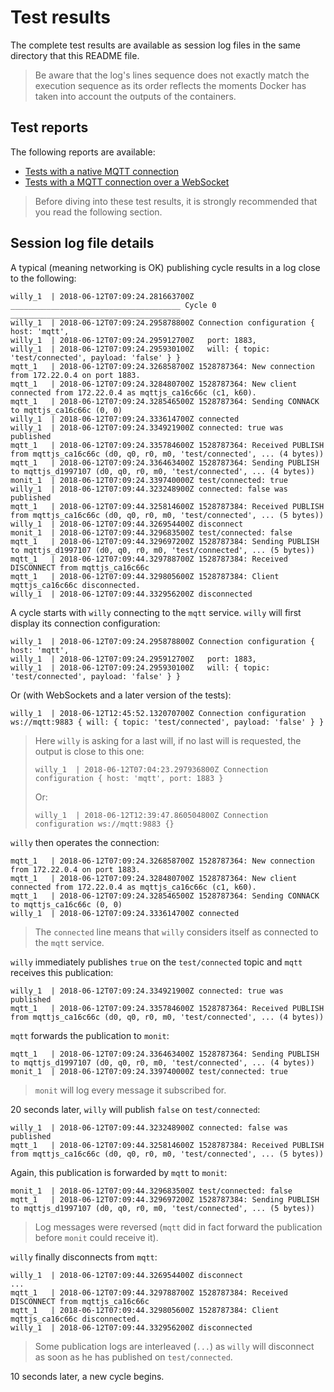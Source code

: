 # Test results

The complete test results are available as session log files in the same directory that this README file.

> Be aware that the log's lines sequence does not exactly match the execution sequence as its order reflects the moments Docker has taken into account the outputs of the containers.

## Test reports

The following reports are available:

- [Tests with a native MQTT connection](./2018-06-12T07.md)
- [Tests with a MQTT connection over a WebSocket](./2018-06-12T12.md)

> Before diving into these test results, it is strongly recommended that you read the following section.

## Session log file details

A typical (meaning networking is OK) publishing cycle results in a log close to the following:

```
willy_1  | 2018-06-12T07:09:24.281663700Z ______________________________________ Cycle 0 ______________________________________
willy_1  | 2018-06-12T07:09:24.295878800Z Connection configuration { host: 'mqtt',
willy_1  | 2018-06-12T07:09:24.295912700Z   port: 1883,
willy_1  | 2018-06-12T07:09:24.295930100Z   will: { topic: 'test/connected', payload: 'false' } }
mqtt_1   | 2018-06-12T07:09:24.326858700Z 1528787364: New connection from 172.22.0.4 on port 1883.
mqtt_1   | 2018-06-12T07:09:24.328480700Z 1528787364: New client connected from 172.22.0.4 as mqttjs_ca16c66c (c1, k60).
mqtt_1   | 2018-06-12T07:09:24.328546500Z 1528787364: Sending CONNACK to mqttjs_ca16c66c (0, 0)
willy_1  | 2018-06-12T07:09:24.333614700Z connected
willy_1  | 2018-06-12T07:09:24.334921900Z connected: true was published
mqtt_1   | 2018-06-12T07:09:24.335784600Z 1528787364: Received PUBLISH from mqttjs_ca16c66c (d0, q0, r0, m0, 'test/connected', ... (4 bytes))
mqtt_1   | 2018-06-12T07:09:24.336463400Z 1528787364: Sending PUBLISH to mqttjs_d1997107 (d0, q0, r0, m0, 'test/connected', ... (4 bytes))
monit_1  | 2018-06-12T07:09:24.339740000Z test/connected: true
willy_1  | 2018-06-12T07:09:44.323248900Z connected: false was published
mqtt_1   | 2018-06-12T07:09:44.325814600Z 1528787384: Received PUBLISH from mqttjs_ca16c66c (d0, q0, r0, m0, 'test/connected', ... (5 bytes))
willy_1  | 2018-06-12T07:09:44.326954400Z disconnect
monit_1  | 2018-06-12T07:09:44.329683500Z test/connected: false
mqtt_1   | 2018-06-12T07:09:44.329697200Z 1528787384: Sending PUBLISH to mqttjs_d1997107 (d0, q0, r0, m0, 'test/connected', ... (5 bytes))
mqtt_1   | 2018-06-12T07:09:44.329788700Z 1528787384: Received DISCONNECT from mqttjs_ca16c66c
mqtt_1   | 2018-06-12T07:09:44.329805600Z 1528787384: Client mqttjs_ca16c66c disconnected.
willy_1  | 2018-06-12T07:09:44.332956200Z disconnected
```

A cycle starts with `willy` connecting to the `mqtt` service.
`willy` will first display its connection configuration:

```
willy_1  | 2018-06-12T07:09:24.295878800Z Connection configuration { host: 'mqtt',
willy_1  | 2018-06-12T07:09:24.295912700Z   port: 1883,
willy_1  | 2018-06-12T07:09:24.295930100Z   will: { topic: 'test/connected', payload: 'false' } }
```

Or (with WebSockets and a later version of the tests):

```
willy_1  | 2018-06-12T12:45:52.132070700Z Connection configuration ws://mqtt:9883 { will: { topic: 'test/connected', payload: 'false' } }
```

> Here `willy` is asking for a last will, if no last will is requested, the output is close to this one:
>
> ```
> willy_1  | 2018-06-12T07:04:23.297936800Z Connection configuration { host: 'mqtt', port: 1883 }
> ```
>
> Or:
>
> ```
> willy_1  | 2018-06-12T12:39:47.860504800Z Connection configuration ws://mqtt:9883 {}
> ```

`willy` then operates the connection:

```
mqtt_1   | 2018-06-12T07:09:24.326858700Z 1528787364: New connection from 172.22.0.4 on port 1883.
mqtt_1   | 2018-06-12T07:09:24.328480700Z 1528787364: New client connected from 172.22.0.4 as mqttjs_ca16c66c (c1, k60).
mqtt_1   | 2018-06-12T07:09:24.328546500Z 1528787364: Sending CONNACK to mqttjs_ca16c66c (0, 0)
willy_1  | 2018-06-12T07:09:24.333614700Z connected
```

> The `connected` line means that `willy` considers itself as connected to the `mqtt` service.

`willy` immediately publishes `true` on the `test/connected` topic and `mqtt` receives this publication:

```
willy_1  | 2018-06-12T07:09:24.334921900Z connected: true was published
mqtt_1   | 2018-06-12T07:09:24.335784600Z 1528787364: Received PUBLISH from mqttjs_ca16c66c (d0, q0, r0, m0, 'test/connected', ... (4 bytes))
```

`mqtt` forwards the publication to `monit`:

```
mqtt_1   | 2018-06-12T07:09:24.336463400Z 1528787364: Sending PUBLISH to mqttjs_d1997107 (d0, q0, r0, m0, 'test/connected', ... (4 bytes))
monit_1  | 2018-06-12T07:09:24.339740000Z test/connected: true
```

> `monit` will log every message it subscribed for.

20 seconds later, `willy` will publish `false` on `test/connected`:

```
willy_1  | 2018-06-12T07:09:44.323248900Z connected: false was published
mqtt_1   | 2018-06-12T07:09:44.325814600Z 1528787384: Received PUBLISH from mqttjs_ca16c66c (d0, q0, r0, m0, 'test/connected', ... (5 bytes))
```

Again, this publication is forwarded by `mqtt` to `monit`:

```
monit_1  | 2018-06-12T07:09:44.329683500Z test/connected: false
mqtt_1   | 2018-06-12T07:09:44.329697200Z 1528787384: Sending PUBLISH to mqttjs_d1997107 (d0, q0, r0, m0, 'test/connected', ... (5 bytes))
```

> Log messages were reversed (`mqtt` did in fact forward the publication before `monit` could receive it).


`willy` finally disconnects from `mqtt`:

```
willy_1  | 2018-06-12T07:09:44.326954400Z disconnect
...
mqtt_1   | 2018-06-12T07:09:44.329788700Z 1528787384: Received DISCONNECT from mqttjs_ca16c66c
mqtt_1   | 2018-06-12T07:09:44.329805600Z 1528787384: Client mqttjs_ca16c66c disconnected.
willy_1  | 2018-06-12T07:09:44.332956200Z disconnected
```

> Some publication logs are interleaved (`...`) as `willy` will disconnect as soon as he has published on `test/connected`.

10 seconds later, a new cycle begins.
